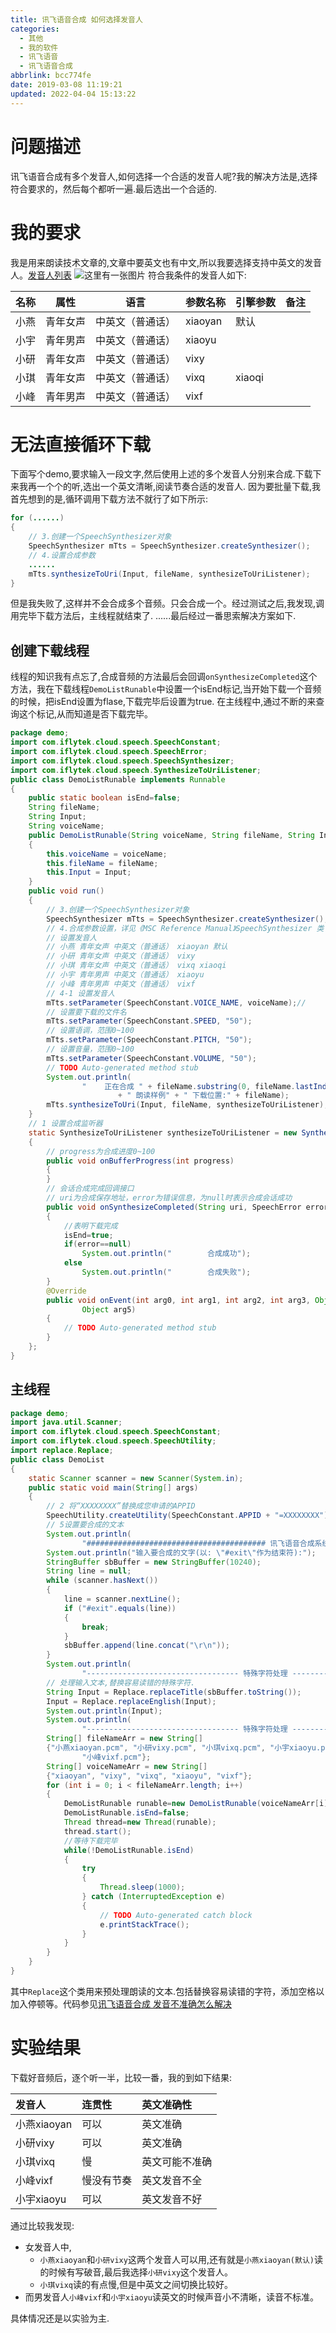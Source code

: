 ```yaml
---
title: 讯飞语音合成 如何选择发音人
categories: 
  - 其他
  - 我的软件
  - 讯飞语音
  - 讯飞语音合成
abbrlink: bcc774fe
date: 2019-03-08 11:19:21
updated: 2022-04-04 15:13:22
---
```

# 问题描述
讯飞语音合成有多个发音人,如何选择一个合适的发音人呢?我的解决方法是,选择符合要求的，然后每个都听一遍.最后选出一个合适的.
# 我的要求
我是用来朗读技术文章的,文章中要英文也有中文,所以我要选择支持中英文的发音人。[发音人列表](https://doc.xfyun.cn/msc_java/%E9%99%84%E5%BD%95.html#%E5%90%88%E6%88%90%E5%8F%91%E9%9F%B3%E4%BA%BA%E5%88%97%E8%A1%A8)
![这里有一张图片](https://image-1257720033.cos.ap-shanghai.myqcloud.com/blog/myapp/TTS/XunFei/YuYinHeCheng/12.png)
符合我条件的发音人如下:

|名称|属性|语言|参数名称|引擎参数|备注|
|-|-|-|-|-|-|
|小燕|青年女声|中英文（普通话）|xiaoyan|默认|
|小宇|青年男声|中英文（普通话）|xiaoyu||
|小研|青年女声|中英文（普通话）|vixy||
|小琪|青年女声|中英文（普通话）|vixq|xiaoqi|
|小峰|青年男声|中英文（普通话）|vixf||

# 无法直接循环下载
下面写个demo,要求输入一段文字,然后使用上述的多个发音人分别来合成.下载下来我再一个个的听,选出一个英文清晰,阅读节奏合适的发音人.
因为要批量下载,我首先想到的是,循环调用下载方法不就行了如下所示:
```java
for (......)
{
    // 3.创建一个SpeechSynthesizer对象
    SpeechSynthesizer mTts = SpeechSynthesizer.createSynthesizer();
    // 4.设置合成参数
    ......
    mTts.synthesizeToUri(Input, fileName, synthesizeToUriListener);
}
```
但是我失败了,这样并不会合成多个音频。只会合成一个。经过测试之后,我发现,调用完毕下载方法后，主线程就结束了.
......最后经过一番思索解决方案如下.
## 创建下载线程
线程的知识我有点忘了,合成音频的方法最后会回调`onSynthesizeCompleted`这个方法，我在下载线程`DemoListRunable`中设置一个isEnd标记,当开始下载一个音频的时候，把isEnd设置为flase,下载完毕后设置为true.
在主线程中,通过不断的来查询这个标记,从而知道是否下载完毕。
```java
package demo;
import com.iflytek.cloud.speech.SpeechConstant;
import com.iflytek.cloud.speech.SpeechError;
import com.iflytek.cloud.speech.SpeechSynthesizer;
import com.iflytek.cloud.speech.SynthesizeToUriListener;
public class DemoListRunable implements Runnable
{
    public static boolean isEnd=false;
    String fileName;
    String Input;
    String voiceName;
    public DemoListRunable(String voiceName, String fileName, String Input)
    {
        this.voiceName = voiceName;
        this.fileName = fileName;
        this.Input = Input;
    }
    public void run()
    {
        // 3.创建一个SpeechSynthesizer对象
        SpeechSynthesizer mTts = SpeechSynthesizer.createSynthesizer();
        // 4.合成参数设置，详见《MSC Reference Manual》SpeechSynthesizer 类
        // 设置发音人
        // 小燕 青年女声 中英文（普通话） xiaoyan 默认
        // 小研 青年女声 中英文（普通话） vixy
        // 小琪 青年女声 中英文（普通话） vixq xiaoqi
        // 小宇 青年男声 中英文（普通话） xiaoyu
        // 小峰 青年男声 中英文（普通话） vixf
        // 4-1 设置发音人
        mTts.setParameter(SpeechConstant.VOICE_NAME, voiceName);//
        // 设置要下载的文件名
        mTts.setParameter(SpeechConstant.SPEED, "50");
        // 设置语调，范围0~100
        mTts.setParameter(SpeechConstant.PITCH, "50");
        // 设置音量，范围0~100
        mTts.setParameter(SpeechConstant.VOLUME, "50");
        // TODO Auto-generated method stub
        System.out.println(
                "    正在合成 " + fileName.substring(0, fileName.lastIndexOf("."))
                        + " 朗读样例" + " 下载位置:" + fileName);
        mTts.synthesizeToUri(Input, fileName, synthesizeToUriListener);
    }
    // 1 设置合成监听器
    static SynthesizeToUriListener synthesizeToUriListener = new SynthesizeToUriListener()
    {
        // progress为合成进度0~100
        public void onBufferProgress(int progress)
        {
        }
        // 会话合成完成回调接口
        // uri为合成保存地址，error为错误信息，为null时表示合成会话成功
        public void onSynthesizeCompleted(String uri, SpeechError error)
        {
            //表明下载完成
            isEnd=true;
            if(error==null)
                System.out.println("        合成成功");
            else 
                System.out.println("        合成失败");
        }
        @Override
        public void onEvent(int arg0, int arg1, int arg2, int arg3, Object arg4,
                Object arg5)
        {
            // TODO Auto-generated method stub
        }
    };
}

```
## 主线程
```java
package demo;
import java.util.Scanner;
import com.iflytek.cloud.speech.SpeechConstant;
import com.iflytek.cloud.speech.SpeechUtility;
import replace.Replace;
public class DemoList
{
    static Scanner scanner = new Scanner(System.in);
    public static void main(String[] args)
    {
        // 2 将“XXXXXXXX”替换成您申请的APPID
        SpeechUtility.createUtility(SpeechConstant.APPID + "=XXXXXXXX");
        // 5设置要合成的文本
        System.out.println(
                "######################################## 讯飞语音合成系统 ########################################");
        System.out.println("输入要合成的文字(以: \"#exit\"作为结束符):");
        StringBuffer sbBuffer = new StringBuffer(10240);
        String line = null;
        while (scanner.hasNext())
        {
            line = scanner.nextLine();
            if ("#exit".equals(line))
            {
                break;
            }
            sbBuffer.append(line.concat("\r\n"));
        }
        System.out.println(
                "---------------------------------- 特殊字符处理 ----------------------------------");
        // 处理输入文本,替换容易读错的特殊字符.
        String Input = Replace.replaceTitle(sbBuffer.toString());
        Input = Replace.replaceEnglish(Input);
        System.out.println(Input);
        System.out.println(
                "---------------------------------- 特殊字符处理 ----------------------------------");
        String[] fileNameArr = new String[]
        {"小燕xiaoyan.pcm", "小研vixy.pcm", "小琪vixq.pcm", "小宇xiaoyu.pcm",
                "小峰vixf.pcm"};
        String[] voiceNameArr = new String[]
        {"xiaoyan", "vixy", "vixq", "xiaoyu", "vixf"};
        for (int i = 0; i < fileNameArr.length; i++)
        {
            DemoListRunable runable=new DemoListRunable(voiceNameArr[i], fileNameArr[i], Input);
            DemoListRunable.isEnd=false;
            Thread thread=new Thread(runable);
            thread.start();
            //等待下载完毕
            while(!DemoListRunable.isEnd)
            {
                try
                {
                    Thread.sleep(1000);
                } catch (InterruptedException e)
                {
                    // TODO Auto-generated catch block
                    e.printStackTrace();
                }
            }
        }
    }
}

```
其中`Replace`这个类用来预处理朗读的文本.包括替换容易读错的字符，添加空格以加入停顿等。代码参见[讯飞语音合成 发音不准确怎么解决](https://www.lansheng.net.cn/blog/59f05565/)
# 实验结果
下载好音频后，逐个听一半，比较一番，我的到如下结果:

|发音人|连贯性|英文准确性|
|:--|:--|:--|
|小燕xiaoyan|可以|英文准确|
|小研vixy|可以|英文准确|
|小琪vixq|慢|英文可能不准确|
|小峰vixf|慢没有节奏|英文发音不全|
|小宇xiaoyu|可以|英文发音不好|

通过比较我发现:
- 女发音人中,
  - `小燕xiaoyan`和`小研vixy`这两个发音人可以用,还有就是`小燕xiaoyan(默认)`读的时候有写破音,最后我选择`小研vixy`这个发音人。
  - `小琪vixq`读的有点慢,但是中英文之间切换比较好。
- 而男发音人`小峰vixf`和`小宇xiaoyu`读英文的时候声音小不清晰，读音不标准。

具体情况还是以实验为主.
